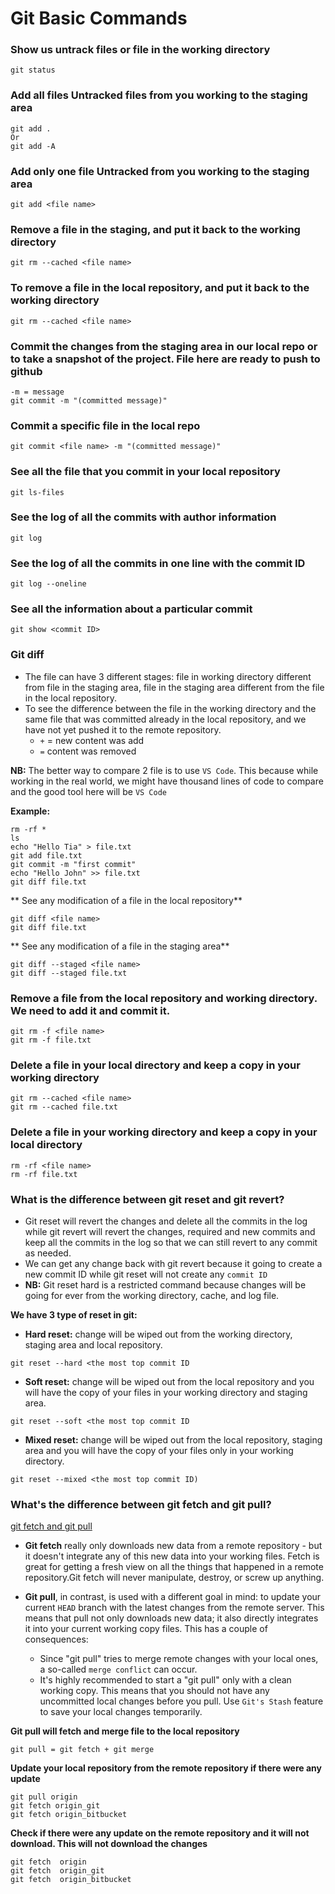# Git Basic Commands

### Show us untrack files or file in the working directory
```
git status
```

### Add all files Untracked files from you working to the staging area
```
git add . 
Or 
git add -A
```

### Add only one file Untracked from you working to the staging area
```
git add <file name>
```

### Remove a file in the staging, and put it back to the working directory
```
git rm --cached <file name>
```

### To remove a file in the local repository, and put it back to the working directory
```
git rm --cached <file name>
```

### Commit the changes from the staging area in our local repo or to take a snapshot of the project. File here are ready to push to github 
```
-m = message
git commit -m "(committed message)"
```

### Commit a specific file in the local repo
```
git commit <file name> -m "(committed message)"
```

### See all the file that you commit in your local repository
```
git ls-files
```

### See the log of all the commits with author information
```
git log
```

### See the log of all the commits in one line with the commit ID
```
git log --oneline
```

### See all the information about a particular commit
```
git show <commit ID>
```

### Git diff
- The file can have 3 different stages: file in working directory different from file in the staging area, file in the staging area different from the file in the local repository. 
- To see the difference between the file in the working directory and the same file that was committed already in the local repository, and we have not yet pushed it to the remote repository.
    - `+` = new content was add
    - `=` content was removed

**NB:** The better way to compare 2 file is to use `VS Code`. This because while working in the real world, we might have thousand lines of code to compare and the good tool here will be `VS Code`

**Example:**
```
rm -rf *
ls
echo "Hello Tia" > file.txt
git add file.txt
git commit -m "first commit"
echo "Hello John" >> file.txt
git diff file.txt
```

** See any modification of a file in the local repository**
```
git diff <file name>
git diff file.txt
```

** See any modification of a file in the staging area**
```
git diff --staged <file name>
git diff --staged file.txt
```

### Remove a file from the local repository and working directory. We need to add it and commit it.
```
git rm -f <file name>
git rm -f file.txt
```

### Delete a file in your local directory and keep a copy in your working directory 
```
git rm --cached <file name>
git rm --cached file.txt
```

### Delete a file in your working directory and keep a copy in your local directory
```
rm -rf <file name>
rm -rf file.txt
```

### What is the difference between git reset and git revert?
- Git reset will revert the changes and delete all the commits in the log while git revert will revert the changes, required and new commits and keep all the commits in the log so that we can still revert to any commit as needed.
- We can get any change back with git revert because it going to create a new commit ID while git reset will not create any `commit ID`
- **NB:** Git reset hard is a restricted command because changes will be going for ever from the working directory, cache, and log file. 


**We have 3 type of reset in git:**
- **Hard reset:** change will be wiped out from the working directory, staging area and local repository. 
```
git reset --hard <the most top commit ID
```
- **Soft reset:** change will be wiped out from the local repository and you will have the copy of your files in your working directory and staging area.
```
git reset --soft <the most top commit ID
```
- **Mixed reset:** change will be wiped out from the local repository, staging area and you will have the copy of your files only in your working directory.
```
git reset --mixed <the most top commit ID)
```


### What's the difference between git fetch and git pull?
[git fetch and git pull](https://www.git-tower.com/learn/git/faq/difference-between-git-fetch-git-pull/)

- **Git fetch** really only downloads new data from a remote repository - but it doesn't integrate any of this new data into your working files. Fetch is great for getting a fresh view on all the things that happened in a remote repository.Git fetch will never manipulate, destroy, or screw up anything.

- **Git pull**, in contrast, is used with a different goal in mind: to update your current `HEAD` branch with the latest changes from the remote server. This means that pull not only downloads new data; it also directly integrates it into your current working copy files. This has a couple of consequences:

    - Since "git pull" tries to merge remote changes with your local ones, a so-called `merge conflict` can occur. 
    - It's highly recommended to start a "git pull" only with a clean working copy. This means that you should not have any uncommitted local changes before you pull. Use `Git's Stash` feature to save your local changes temporarily.


**Git pull will fetch and merge file to the local repository**
```
git pull = git fetch + git merge
```

**Update your local repository from the remote repository if there were any update**
```
git pull origin
git fetch origin_git
git fetch origin_bitbucket 
```

**Check if there were any update on the remote repository and it will not download. This will not download the changes**
```
git fetch  origin 
git fetch  origin_git
git fetch  origin_bitbucket 
```